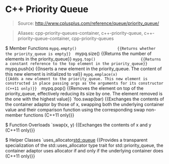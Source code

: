 # C++ Priority Queue

> Source: http://www.cplusplus.com/reference/queue/priority_queue/

> Aliases: cpp-priority-queues-container, c++-priority-queue, c++-priority-queue-container, cpp-priority-queues

$ Member Functions
    `mypq.empty()                  {{Returns whether the priority_queue is empty}} 
    `mypq.size()                   {{Returns the number of elements in the priority_queue}} 
    `mypq.top()                    {{Returns a constant reference to the top element in the priority_queue}} 
    `mypq.push(x)                  {{Inserts a new element in the priority_queue. The content of this new element is initialized to val}} 
    `mypq.emplace(x)               {{Adds a new element to the priority_queue. This new element is constructed in place passing args as the arguments for its constructor (C++11 only)}} 
    `mypq.pop()                    {{Removes the element on top of the priority_queue, effectively reducing its size by one. The element removed is the one with the highest value}} 
    `foo.swap(bar)                 {{Exchanges the contents of the container adaptor by those of x, swapping both the underlying container value and their comparison function using the corresponding swap non-member functions (C++11 only)}} 

$ Function Overloads
    `swap(x, y)                    {{Exchanges the contents of x and y (C++11 only)}} 

$ Helper Classes
    `uses_allocator<std::queue>    {{Provides a transparent specialization of the std::uses_allocator type trait for std::priority_queue, the container adaptor uses allocator if and only if the underlying container does (C++11 only)}} 

